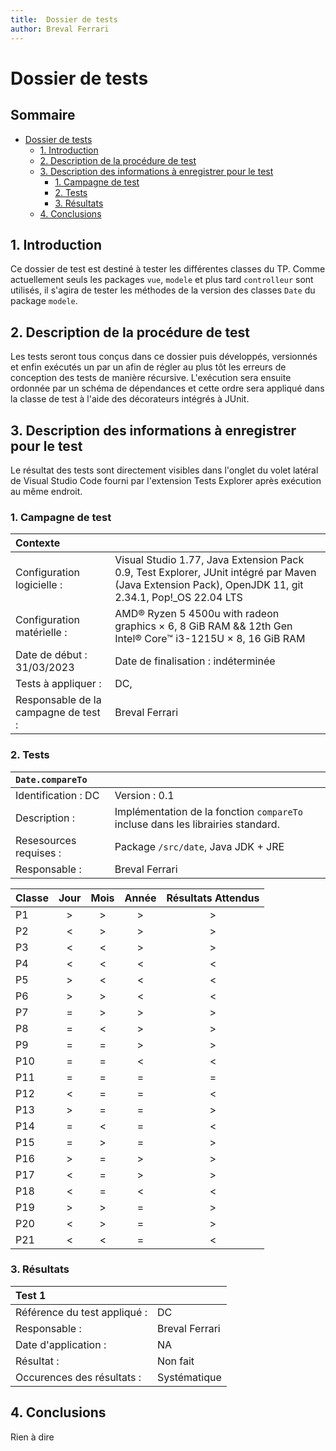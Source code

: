 ```yaml
---
title:  Dossier de tests
author: Breval Ferrari
---
```

# Dossier de tests
## Sommaire<!-- omit in toc -->
- [Dossier de tests](#dossier-de-tests)
  - [1. Introduction](#1-introduction)
  - [2. Description de la procédure de test](#2-description-de-la-procédure-de-test)
  - [3. Description des informations à enregistrer pour le test](#3-description-des-informations-à-enregistrer-pour-le-test)
    - [1. Campagne de test](#1-campagne-de-test)
    - [2. Tests](#2-tests)
    - [3. Résultats](#3-résultats)
  - [4. Conclusions](#4-conclusions)
  
## 1. Introduction
Ce dossier de test est destiné à tester les différentes classes du TP. Comme actuellement seuls les packages `vue`, `modele` et plus tard `controlleur` sont utilisés, il s'agira de tester les méthodes de la version des classes `Date` du package `modele`.

## 2. Description de la procédure de test
Les tests seront tous conçus dans ce dossier puis développés, versionnés et enfin exécutés un par un afin de régler au plus tôt les erreurs de conception des tests de manière récursive. L'exécution sera ensuite ordonnée par un schéma de dépendances et cette ordre sera appliqué dans la classe de test à l'aide des décorateurs intégrés à JUnit.

## 3. Description des informations à enregistrer pour le test
Le résultat des tests sont directement visibles dans l'onglet du volet latéral de Visual Studio Code fourni par l'extension Tests Explorer après exécution au même endroit.

### 1. Campagne de test
| Contexte                             |                                                                                                                                                      |
| :----------------------------------- | :--------------------------------------------------------------------------------------------------------------------------------------------------- |
| Configuration logicielle :           | Visual Studio 1.77, Java Extension Pack 0.9, Test Explorer, JUnit intégré par Maven (Java Extension Pack), OpenJDK 11, git 2.34.1, Pop!_OS 22.04 LTS |
| Configuration matérielle :           | AMD® Ryzen 5 4500u with radeon graphics × 6, 8 GiB RAM && 12th Gen Intel® Core™ i3-1215U × 8, 16 GiB RAM                                             |
| Date de début :  31/03/2023          | Date de finalisation : indéterminée                                                                                                                  |
| Tests à appliquer :                  | DC,                                                                                                                                                  |
| Responsable de la campagne de test : | Breval Ferrari                                                                                                                                       |

### 2. Tests
| `Date.compareTo`       |                                                                                 |
| :--------------------- | :------------------------------------------------------------------------------ |
| Identification : DC    | Version : 0.1                                                                   |
| Description :          | Implémentation de la fonction `compareTo` incluse dans les librairies standard. |
| Resesources requises : | Package `/src/date`, Java JDK + JRE                                             |
| Responsable :          | Breval Ferrari                                                                  |

| Classe | Jour  | Mois  | Année | Résultats Attendus |
| :----- | :---: | :---: | :---: | :----------------: |
| P1     |   >   |   >   |   >   |         >          |
| P2     |   <   |   >   |   >   |         >          |
| P3     |   <   |   <   |   >   |         >          |
| P4     |   <   |   <   |   <   |         <          |
| P5     |   >   |   <   |   <   |         <          |
| P6     |   >   |   >   |   <   |         <          |
| P7     |   =   |   >   |   >   |         >          |
| P8     |   =   |   <   |   >   |         >          |
| P9     |   =   |   =   |   >   |         >          |
| P10    |   =   |   =   |   <   |         <          |
| P11    |   =   |   =   |   =   |         =          |
| P12    |   <   |   =   |   =   |         <          |
| P13    |   >   |   =   |   =   |         >          |
| P14    |   =   |   <   |   =   |         <          |
| P15    |   =   |   >   |   =   |         >          |
| P16    |   >   |   =   |   >   |         >          |
| P17    |   <   |   =   |   >   |         >          |
| P18    |   <   |   =   |   <   |         <          |
| P19    |   >   |   >   |   =   |         >          |
| P20    |   <   |   >   |   =   |         >          |
| P21    |   <   |   <   |   =   |         <          |

### 3. Résultats
| Test 1                       |                |
| :--------------------------- | :------------- |
| Référence du test appliqué : | DC             |
| Responsable :                | Breval Ferrari |
| Date d'application :         | NA             |
| Résultat :                   | Non fait       |
| Occurences des résultats :   | Systématique   |

## 4. Conclusions
Rien à dire